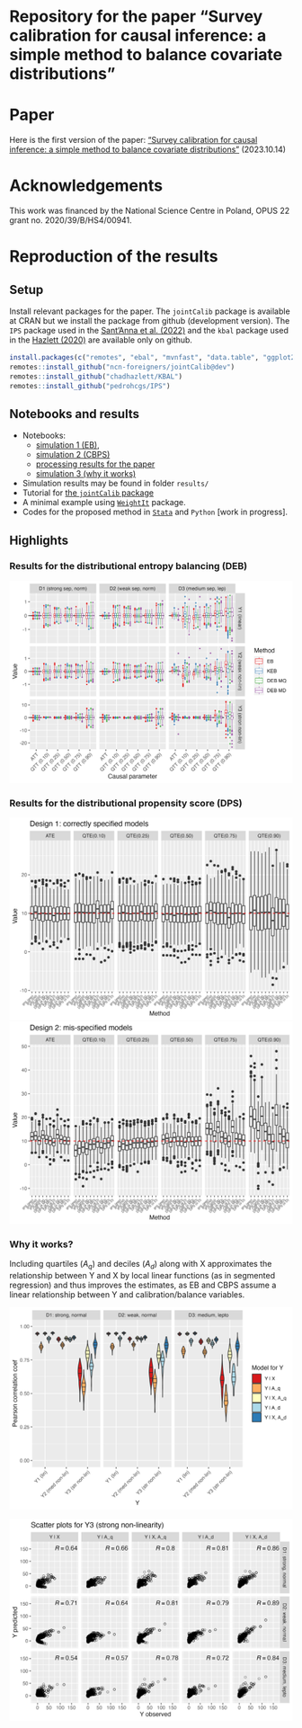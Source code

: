 
# Repository for the paper “Survey calibration for causal inference: a simple method to balance covariate distributions”

# Paper

Here is the first version of the paper: [“Survey calibration for causal
inference: a simple method to balance covariate
distributions”](paper/2023-beresewicz-causal-balancing.pdf) (2023.10.14)

# Acknowledgements

This work was financed by the National Science Centre in Poland, OPUS 22
grant no. 2020/39/B/HS4/00941.

# Reproduction of the results

## Setup

Install relevant packages for the paper. The `jointCalib` package is
available at CRAN but we install the package from github (development
version). The `IPS` package used in the [Sant’Anna et
al. (2022)](https://onlinelibrary.wiley.com/doi/10.1002/jae.2909) and
the `kbal` package used in the [Hazlett
(2020)](https://www3.stat.sinica.edu.tw/statistica/j30n3/J30N32/J30N32.html)
are available only on github.

``` r
install.packages(c("remotes", "ebal", "mvnfast", "data.table", "ggplot2", "laeken", "xtable", "glue", "stringr"))
remotes::install_github("ncn-foreigners/jointCalib@dev")
remotes::install_github("chadhazlett/KBAL")
remotes::install_github("pedrohcgs/IPS") 
```

## Notebooks and results

- Notebooks:
  - [simulation 1
    (EB)](https://htmlpreview.github.io/?https://raw.githubusercontent.com/ncn-foreigners/paper-note-quantiles-obs-studies/main/codes/1-simulation-eb.html),
  - [simulation 2
    (CBPS)](https://htmlpreview.github.io/?https://raw.githubusercontent.com/ncn-foreigners/paper-note-quantiles-obs-studies/main/codes/2-simulation-ps.html)
  - [processing results for the
    paper](https://htmlpreview.github.io/?https://raw.githubusercontent.com/ncn-foreigners/paper-note-quantiles-obs-studies/main/codes/3-report-results-mc.html)
  - [simulation 3 (why it
    works)](https://htmlpreview.github.io/?https://raw.githubusercontent.com/ncn-foreigners/paper-note-quantiles-obs-studies/main/codes/4-why-it-works.html)
- Simulation results may be found in folder `results/`
- Tutorial for [the `jointCalib`
  package](https://ncn-foreigners.github.io/jointCalib/articles/d_causal.html)
- A minimal example using
  [`WeightIt`](https://htmlpreview.github.io/?https://raw.githubusercontent.com/ncn-foreigners/paper-note-quantiles-obs-studies/main/codes/6-weightit.html)
  package.
- Codes for the proposed method in
  [`Stata`](https://htmlpreview.github.io/?https://raw.githubusercontent.com/ncn-foreigners/paper-note-quantiles-obs-studies/main/codes/5-minimal-code-stata.html)
  and `Python` \[work in progress\].

## Highlights

### Results for the distributional entropy balancing (DEB)

![](results/fig-sim-1-ebal-boxplot.png)

### Results for the distributional propensity score (DPS)

![](results/fig-sim-2-dbps-design-1.png)
![](results/fig-sim-2-dbps-design-2.png)

### Why it works?

Including quartiles ($A_q$) and deciles ($A_d$) along with X
approximates the relationship between Y and X by local linear functions
(as in segmented regression) and thus improves the estimates, as EB and
CBPS assume a linear relationship between Y and calibration/balance
variables.

![](results/fig-sim-3-pearson.png)

![](results/fig-sim-3-scatter.png)
